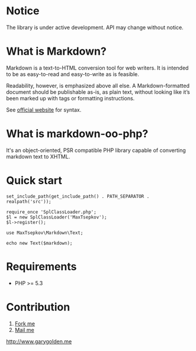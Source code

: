 Notice
======

The library is under active development. API may change without notice.

What is Markdown?
=================

Markdown is a text-to-HTML conversion tool for web writers.
It is intended to be as easy-to-read and easy-to-write as is feasible.

Readability, however, is emphasized above all else.
A Markdown-formatted document should be publishable as-is, as plain text,
without looking like it’s been marked up with tags or formatting instructions.

See [official website](http://daringfireball.net/projects/markdown/syntax) for syntax.


What is markdown-oo-php?
========================

It's an object-oriented, PSR compatible PHP library capable of converting markdown text to XHTML.


Quick start
=========

    set_include_path(get_include_path() . PATH_SEPARATOR . realpath('src'));

    require_once 'SplClassLoader.php';
    $l = new SplClassLoader('MaxTsepkov');
    $l->register();

    use MaxTsepkov\Markdown\Text;

    echo new Text($markdown);

Requirements
===========

  *  PHP  >= 5.3

Contribution
==========

  1.  [Fork me](https://github.com/garygolden/markdown-oo-php)
  2.  [Mail me](mailto:max@garygolden.me)

http://www.garygolden.me
